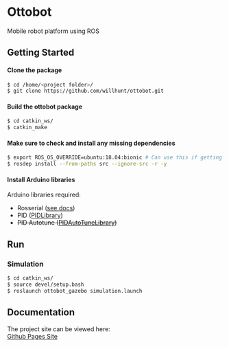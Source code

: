# Ottobot
Mobile robot platform using ROS


## Getting Started
#### Clone the package
```sh
$ cd /home/<project folder>/ 
$ git clone https://github.com/willhunt/ottobot.git
```

#### Build the ottobot package
```sh
$ cd catkin_ws/
$ catkin_make
```

#### Make sure to check and install any missing dependencies
```sh
$ export ROS_OS_OVERRIDE=ubuntu:18.04:bionic # Can use this if getting "unsupported OS error", for exampe with Linux Mint
$ rosdep install --from-paths src --ignore-src -r -y
```

#### Install Arduino libraries
Arduino libraries required:
* Rosserial ([see docs](https://willhunt.github.io/ottobot/build-notes/arduino/))
* PID ([PIDLibrary](https://playground.arduino.cc/Code/PIDLibrary/))
* ~~PID Autotune ([PIDAutoTuneLibrary](https://playground.arduino.cc/Code/PIDAutotuneLibrary/))~~

## Run
### Simulation
```sh
$ cd catkin_ws/
$ source devel/setup.bash
$ roslaunch ottobot_gazebo simulation.launch
```

## Documentation
The project site can be viewed here:  
[Github Pages Site](https://willhunt.github.io/ottobot/)  
